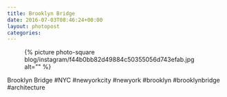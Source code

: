 ```yaml
---
title: Brooklyn Bridge
date: 2016-07-03T08:46:24+00:00
layout: photopost
categories:
---
```


<figure class="photo photo--square">
  {% picture photo-square blog/instagram/f44b0bb82d49884c50355056d743efab.jpg alt="" %}
</figure>

Brooklyn Bridge
#NYC #newyorkcity #newyork #brooklyn #brooklynbridge #architecture
